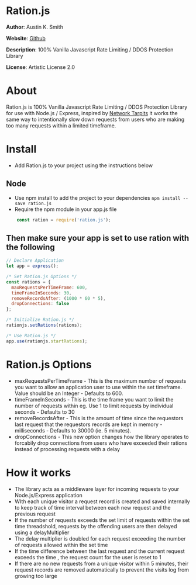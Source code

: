 # Ration.js

**Author**: Austin K. Smith

**Website**: [Github](https://github.com/austinksmith/ration.js)

**Description**: 100% Vanilla Javascript Rate Limiting / DDOS Protection Library

**License**: Artistic License 2.0

# About

Ration.js is 100% Vanilla Javascript Rate Limiting / DDOS Protection Library for use with Node.js / Express, inspired by [Network Tarpits](https://en.wikipedia.org/wiki/Tarpit_(networking)) it works the same way to intentionally slow down requests from users who are making too many requests within a limited timeframe.

# Install

  * Add Ration.js to your project using the instructions below

  ## Node

  * Use npm install to add the project to your dependencies `npm install --save ration.js`
  * Require the npm module in your app.js file

  ```js
 	  const ration = require('ration.js');
  ```

  ## Then make sure your app is set to use ration with the following

  ```js
  // Declare Application
  let app = express();

  /* Set Ration.js Options */
  const rations = {
    maxRequestsPerTimeFrame: 600,
    timeFrameInSeconds: 30,
    removeRecordsAfter: (1000 * 60 * 5),
    dropConnections: false
  };

  /* Initialize Ration.js */
  rationjs.setRations(rations);

  /* Use Ration.js */
  app.use(rationjs.startRations);
  ``` 

 # Ration.js Options

  * maxRequestsPerTimeFrame - This is the maximum number of requests you want to allow an application user to use within the set timeframe. Value should be an Integer - Defaults to 600.
  * timeFrameInSeconds - This is the time frame you want to limit the number of requests within eg. Use 1 to limit requests by individual seconds - Defaults to 30 
  * removeRecordsAfter - This is the amount of time since the requestors last request that the requestors records are kept in memory - milliseconds - Defaults to 30000 (ie. 5 minutes).
  * dropConnections - This new option changes how the library operates to forcabily drop connections from users who have exceeded their rations instead of processing requests with a delay

 # How it works

  * The library acts as a middleware layer for incoming requests to your Node.js/Express application
  * WIth each unique visitor a request record is created and saved internally to keep track of time interval between each new request and the previous request
  * If the number of requests exceeds the set limit of requests within the set time threadshold, requests by the offending users are then delayed using a delayMultiplier
  * The delay multiplier is doubled for each request exceeding the number of requests allowed within the set time 
  * If the time difference between the last request and the current request exceeds the time , the request count for the user is reset to 1
  * If there are no new requests from a unique visitor within 5 minutes, their request records are removed automatically to prevent the visits log from growing too large